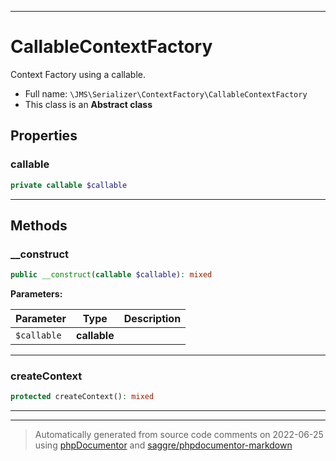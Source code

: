 ***

# CallableContextFactory

Context Factory using a callable.



* Full name: `\JMS\Serializer\ContextFactory\CallableContextFactory`
* This class is an **Abstract class**



## Properties


### callable



```php
private callable $callable
```






***

## Methods


### __construct



```php
public __construct(callable $callable): mixed
```








**Parameters:**

| Parameter | Type | Description |
|-----------|------|-------------|
| `$callable` | **callable** |  |




***

### createContext



```php
protected createContext(): mixed
```











***


***
> Automatically generated from source code comments on 2022-06-25 using [phpDocumentor](http://www.phpdoc.org/) and [saggre/phpdocumentor-markdown](https://github.com/Saggre/phpDocumentor-markdown)
